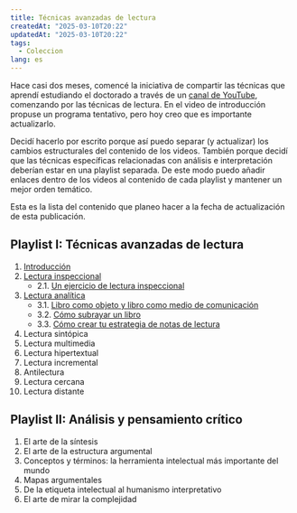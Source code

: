 ```yaml
---
title: Técnicas avanzadas de lectura
createdAt: "2025-03-10T20:22"
updatedAt: "2025-03-10T20:22"
tags:
  - Coleccion
lang: es
---
```


Hace casi dos meses, comencé la iniciativa de compartir las técnicas que aprendí estudiando el doctorado a través de un [canal de YouTube](https://www.youtube.com/@abrahambahez), comenzando por las técnicas de lectura. En el video de introducción propuse un programa tentativo, pero hoy creo que es importante actualizarlo.

Decidí hacerlo por escrito porque así puedo separar (y actualizar) los cambios estructurales del contenido de los videos. También porque decidí que las técnicas específicas relacionadas con análisis e interpretación deberían estar en una playlist separada. De este modo puedo añadir enlaces dentro de los videos al contenido de cada playlist y mantener un mejor orden temático.

Esta es la lista del contenido que planeo hacer a la fecha de actualización de esta publicación.

## Playlist I: Técnicas avanzadas de lectura

1. [Introducción](https://youtu.be/FYhxTOLolwc?feature=shared)
2. [Lectura inspeccional](https://youtu.be/FkDxr7cibGQ?feature=shared)
    * 2.1. [Un ejercicio de lectura inspeccional](https://youtu.be/hprQ5dOR-cM?feature=shared)
3. [Lectura analítica](https://youtu.be/0VivZMX0VNY?feature=shared)
    * 3.1. [Libro como objeto y libro como medio de comunicación](https://youtu.be/TBQkSw1xLFU?feature=shared)
    * 3.2. [Cómo subrayar un libro](https://youtu.be/q6Dw3WFdh08?feature=shared)
    * 3.3. [Cómo crear tu estrategia de notas de lectura](https://youtu.be/L9VW7JkXA6U)
4. Lectura sintópica
5. Lectura multimedia
6. Lectura hipertextual
7. Lectura incremental
8. Antilectura
9. Lectura cercana
10. Lectura distante

## Playlist II: Análisis y pensamiento crítico

1. El arte de la síntesis
2. El arte de la estructura argumental
3. Conceptos y términos: la herramienta intelectual más importante del mundo
4. Mapas argumentales
5. De la etiqueta intelectual al humanismo interpretativo
6. El arte de mirar la complejidad
